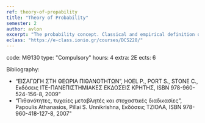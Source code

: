 ```yaml
---
ref: theory-of-propability
title: "Theory of Probability"
semester: 2
author: avlon
excerpt: "The probability concept. Classical and empirical definition of probability. Conditional probability and independence. Bayes law. Combinatorial analysis. The concept of random variables. One-dimensional distributions. Functions of random variables. Mean value, variance, correlation functions , correlation coefficient. Multi-dimensional distributions. Central limit theorem. Moment generating functions. Random walks. Stochastic processes.  Master Equation, Langevin Equation, Fokker-Planck Equation, Markov Chains."
eclass: "https://e-class.ionio.gr/courses/DCS228/"
---
```


code: ΜΘ130
type: "Compulsory"
hours: 4
extra: 2Ε
ects: 6

Bibliography: 
  - “ΕΙΣΑΓΩΓΗ ΣΤΗ ΘΕΩΡΙΑ ΠΙΘΑΝΟΤΗΤΩΝ”, HOEL P., PORT S., STONE C., Εκδόσεις ΙΤΕ-ΠΑΝΕΠΙΣΤΗΜΙΑΚΕΣ ΕΚΔΟΣΕΙΣ ΚΡΗΤΗΣ, ISBN 978-960-524-156-8, 2009"
  - “Πιθανότητες, τυχαίες μεταβλητές και στοχαστικές διαδικασίες”, Papoulis Athanasios, Pillai S. Unnikrishna, Εκδόσεις ΤΖΙΟΛΑ, ISBN 978-960-418-127-8, 2007"
  
